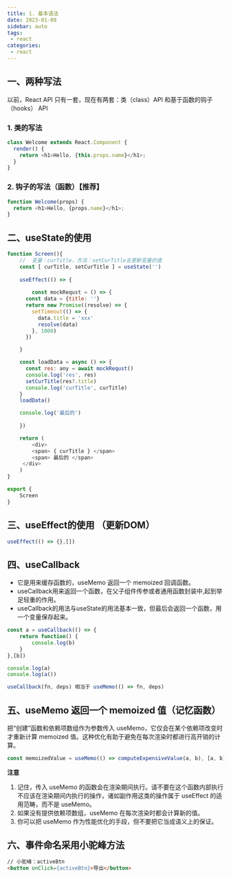 ```yaml
---
title: 1. 基本语法
date: 2023-01-09
sidebar: auto
tags:
 - react
categories:
 - react
---
```


## 一、两种写法
以前，React API 只有一套，现在有两套：类（class）API 和基于函数的钩子（hooks） API
### 1. 类的写法
```js
class Welcome extends React.Component {
  render() {
    return <h1>Hello, {this.props.name}</h1>;
  }
}
```

### 2. 钩子的写法（函数）【推荐】
```js
function Welcome(props) {
  return <h1>Hello, {props.name}</h1>;
}
```

## 二、useState的使用
```js
function Screen(){
	//  变量：curTitle，方法：setCurTitle去更新变量的值
	const [ curTitle, setCurTitle ] = useState('')
	
	useEffect(() => {
		
		const mockRequst = () => {
      const data = {title: ''}
      return new Promise((resolve) => {
        setTimeout(() => {
          data.title = 'xxx'
          resolve(data)
        }, 1000)
      })

    }

    const loadData = async () => {
      const res: any = await mockRequst()
      console.log('res', res)
      setCurTitle(res?.title)
      console.log('curTitle', curTitle)
    }
    loadData()

    console.log('最后的')
		
	})

	return (
		<div>
        <span> { curTitle } </span>
        <span> 最后的 </span>
     </div>
	)
}

export {
	Screen
}
```
## 三、useEffect的使用 （更新DOM）
```js
useEffect(() => {},[])
```

## 四、useCallback
- 它是用来缓存函数的，useMemo 返回一个 memoized 回调函数。
- useCallback用来返回一个函数，在父子组件传参或者通用函数封装中,起到举足轻重的作用。
- useCallback的用法与useState的用法基本一致，但最后会返回一个函数，用一个变量保存起来。
```js
const a = useCallback(() => {
	return function() {
		console.log(b)
	}
},[b])

console.log(a)
console.log(a())

useCallback(fn, deps) 相当于 useMemo(() => fn, deps)
```

## 五、useMemo 返回一个 memoized 值（记忆函数）
把“创建”函数和依赖项数组作为参数传入 useMemo，它仅会在某个依赖项改变时才重新计算 memoized 值。这种优化有助于避免在每次渲染时都进行高开销的计算。
```js
const memoizedValue = useMemo(() => computeExpensiveValue(a, b), [a, b]);
```
**注意**
1. 记住，传入 useMemo 的函数会在渲染期间执行。请不要在这个函数内部执行不应该在渲染期间内执行的操作，诸如副作用这类的操作属于 useEffect 的适用范畴，而不是 useMemo。
2. 如果没有提供依赖项数组，useMemo 在每次渲染时都会计算新的值。
3. 你可以把 useMemo 作为性能优化的手段，但不要把它当成语义上的保证。

## 六、事件命名采用小驼峰方法
```html
// 小驼峰：activeBtn
<button onClick={activeBtn}>导出</button>
```